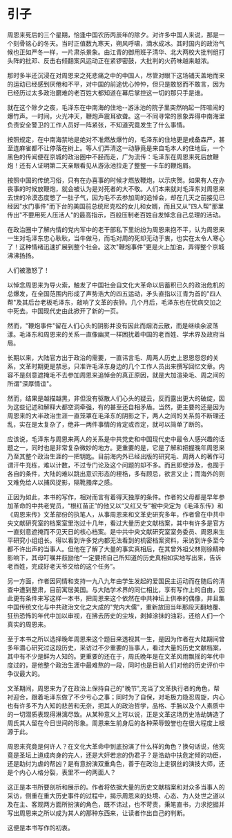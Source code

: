 # 引子

周恩来死后的三个星期，恰逢中国农历丙辰年的除夕。对许多中国人来说，那是一个刻骨铭心的冬天。当时正值数九寒天，朔风呼啸，滴水成冰。其时国内的政治气候也正如严冬一样，一片肃杀景象。由江青的御用班子清华、北大两校大批判组打头阵的批邓、反击右倾翻案风运动正在紧锣密鼓，大批判的火药味越来越浓。

那时多半还沉浸在对周恩来之死悲痛之中的中国人，尽管对眼下这场铺天盖地而来的运动已经感到厌倦和不平，对中国的前途忧心忡忡，但只是敢怒而不敢言，因为已经历过太多政治磨难的老百姓大都知道在幕后掌控这一切的那只手是谁。

就在这个除夕之夜，毛泽东在中南海的住地--游泳池的院子里突然响起一阵喧闹的爆竹声。一时间，火光冲天，鞭炮声震耳欲聋。这一不同寻常的景象弄得中南海里负责安全警卫的工作人员好一阵紧张，不知道究竟发生了什么事情。

按照规定，在中南海禁地是绝对不准燃放爆竹的，毛泽东的住地更是戒备森严，甚至连麻雀都不让停落在树上。等人们弄清这一动静竟是来自毛本人的住地后，一个黑色的传闻便在京城的政治圈中不胫而走，广为流传：毛泽东在周恩来死后放鞭炮！还有人证明第二天亲眼看见从游泳池拉走了整整一卡车的鞭炮屑。

按照中国的传统习俗，只有在办喜事的时候才燃放鞭炮，以示庆贺。如果有人在办丧事的时候放鞭炮，就会被认为是对死者的大不敬。人们本来就对毛泽东对周恩来去世的冷漠态度憋了一肚子气，因为毛不去参加周的追悼会，却在几天之前接见已经因"水门事件"而下台的美国前总统尼克松的女儿和女婿，而且又从"四人帮"那里传出"不要用死人压活人"的最高指示，百般压制老百姓自发悼念自己总理的活动。

在政治圈中了解内情的党内军中的老干部私下里纷纷为周恩来抱不平，认为周恩来一生对毛泽东忠心耿耿，当牛做马，而毛对周的死却无动于衷，也实在太令人寒心了！这种情绪迅速扩展到整个社会。这次"鞭炮事件"更是火上加油，弄得整个京城沸沸扬扬。

人们被激怒了！

以悼念周恩来为导火索，触发了中国社会自文化大革命以后蓄积已久的政治危机的总爆发，在全国范围内形成了声势浩大的四五运动，矛头直指以江青为首的"四人帮"及其后台老板毛泽东，敲响了文革的丧钟。几个月后，毛泽东也在忧病交加之中死去。中国现代史由此掀开了新的一页。

然而，"鞭炮事件"留在人们心头的阴影并没有因此而烟消云散，而是继续余波荡漾。毛泽东和周恩来的关系一直像幽灵一样困扰着中国的老百姓、学术界及政府当局。

长期以来，大陆官方出于政治的需要，一直讳言毛、周两人历史上恩恩怨怨的关系，文革时期更是禁忌，只准许毛泽东身边的几个工作人员出来撰写回忆文章。内容不是刻意遮掩毛不去参加周恩来追悼会的真正原因，就是大加渲染毛、周之间的所谓"深厚情谊"。

然而，结果是越描越黑，非但没有驱散人们心头的疑云，反而露出更大的破绽，因为这些记述和解释大都空洞牵强，有的甚至还自相矛盾。当然，更主要的还是因为周恩来的大半政治生涯一直笼罩在毛泽东的阴影之下，两人之间的关系剪不断理还乱，实在是太复杂了，绝非一两件事情的肯定或否定，就可以简单了断的。

应该说，毛泽东与周恩来两人的关系是中共党史和中国现代史中最令人感兴趣的话题之一，同时也是非常复杂微妙的地方。更重要的是，它是了解和把握晚年周恩来乃至其整个政治生涯的一把钥匙。目前海内外已经出版的研究毛、周两人的著作可谓汗牛充栋，难以计数，不过专门论及这个问题的却不多。而且即使涉及，也囿于各自的条件，大陆的难以跳出意识形态的桎梏，多有顾忌，欲言又止；而海外的则又难免给人以捕风捉影，隔靴搔痒之感。

正因为如此，本书的写作，相对而言有着得天独厚的条件。作者的父母都是早年参加革命的中共老党员，“根红苗正”的他又以“又红又专”被中央定为《毛泽东传》和《周恩来传》文革部份的执笔人，从事周恩来和文革史研究多年，作者曾在中共中央文献研究室的档案室里泡过十几年，看过大量历史文献档案，其中有许多是官方一直刻意遮掩而不见天日的核心档案。是中共中央文献研究室室务委员、周恩来生平研究小组组长。得以看到许多党内都无法看到的机密档案资料，采访到许多至今都不许出声的当事人。但他在了解了大量的事实真相后，在其曾外祖父林则徐精神影响下，其母叮嘱并鼓励他“一定要把自己所知道的历史真相如实地写出来，告诉老百姓，完成好老天爷交给的这个任务”。

另一方面，作者因同情和支持一九八九年由学生发起的爱国民主运动而在随后的清查中遭到整肃，目前寓居美国。与大陆学术界的同仁相比，享有写作上的自由，因此更有条件来写这样一本书，把周恩来这个依然在中共神坛上供奉的偶像，并且集中国传统文化与中共政治文化之大成的"党内大儒"，重新放回当年那段天翻地覆、狂热恐怖的年代中加以审视，在拂去历史的尘埃，剥掉涂抹的油彩，还给人们一个真实的周恩来。

至于本书之所以选择晚年周恩来这个题目来透视其一生，是因为作者在大陆期间曾多年潜心研究过这段历史，采访过不少重要的当事人，看过大量的历史文献档案，其中有不少是鲜为人知的。更重要的还在于，周氏晚年是在文革风雨飘摇的年代中度过的，是他整个政治生涯中最难熬的一段，同时也是目前人们对他的历史评价中争议最大的。

文革期间，周恩来为了在政治上保持自己的"晚节",充当了文革执行者的角色，帮衬迎合，跟着毛泽东做了不少亏心之事；同时为了自保，对毛极力隐忍周旋，内心也有许多不为人知的悲苦和无奈，把其人的政治哲学，品格、手腕以及个人素质中的一切潜质表现得淋漓尽致。从某种意义上可以说，正是文革这场历史浩劫铸造了周氏其人留在今日世间的形象。周恩来生前身后的各种荣辱毁誉也在很大程度上根源于此。

周恩来究竟是何许人？在文化大革命中到底扮演了什么样的角色？换句话说，他究竟是圣坛上道成肉身的完人，还是大奸若忠的伪君子？是浩劫中扶危定倾的功臣，还是助纣为虐的帮凶？是有意扮演双重角色，善于在政治上走钢丝的演技大师，还是个内心人格分裂，表里不一的两面人？

这正是本书所要剖析和展示的。作者将依据大量的历史文献档案和对众多当事人的采访，侧重在重大历史事件的过程中，揭示周恩来的处境、心态、为人处世之道以及在主、客观两方面所扮演的角色，既不讳过，也不苛责，秉笔直书，力求挖掘并写出周恩来之所以成为其人的那种东西来，让读者作出自己的判断。

这便是本书写作的初衷。
